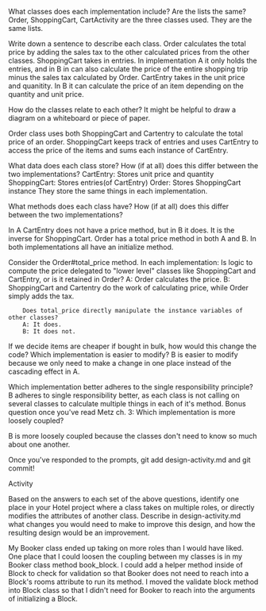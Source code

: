 What classes does each implementation include? Are the lists the same?
Order, ShoppingCart, CartActivity are the three classes used. They are the same lists. 

Write down a sentence to describe each class.
Order calculates the total price by adding the sales tax to the other calculated prices from the other classes. ShoppingCart takes in entries. In implementation A it only holds the entries, and in B in can also calculate the price of the entire shopping trip minus the sales tax calculated by Order. CartEntry takes in the unit price and quanitity. In B it can calculate the price of an item depending on the quantity and unit price.

How do the classes relate to each other? It might be helpful to draw a diagram on a whiteboard or piece of paper.

Order class uses both ShoppingCart and Cartentry to calculate the total price of an order. ShoppingCart keeps track of entries and uses CartEntry to access the price of the items and sums each instance of CartEntry. 

What data does each class store? How (if at all) does this differ between the two implementations?
CartEntry: Stores unit price and quantity
ShoppingCart: Stores entries(of CartEntry)
Order: Stores ShoppingCart instance
They store the same things in each implementation.

What methods does each class have? How (if at all) does this differ between the two implementations?

In A CartEntry does not have a price method, but in B it does. It is the inverse for ShoppingCart. Order has a total price method in both A and B. In both implementations all have an initialize method. 

Consider the Order#total_price method. In each implementation:
        Is logic to compute the price delegated to "lower level" classes like ShoppingCart and CartEntry, or is it retained in Order?
A: Order calculates the price. 
B: ShoppingCart and Cartentry do the work of calculating price, while Order simply adds the tax. 

        Does total_price directly manipulate the instance variables of other classes?
        A: It does. 
        B: It does not. 

If we decide items are cheaper if bought in bulk, how would this change the code? Which implementation is easier to modify?
B is easier to modify because we only need to make a change in one place instead of the cascading effect in A.

Which implementation better adheres to the single responsibility principle?
B adheres to single responsibility better, as each class is not calling on several classes to calculate multiple things in each of it's method. 
Bonus question once you've read Metz ch. 3: Which implementation is more loosely coupled?

B is more loosely coupled because the classes don't need to know so much about one another. 





Once you've responded to the prompts, git add design-activity.md and git commit!
 

Activity

Based on the answers to each set of the above questions, identify one place in your Hotel project where a class takes on multiple roles, or directly modifies the attributes of another class. Describe in design-activity.md what changes you would need to make to improve this design, and how the resulting design would be an improvement.

My Booker class ended up taking on more roles than I would have liked.
One place that I could loosen the coupling between my classes is in my Booker class method book_block. I could add a helper method inside of Block to check for validation so that Booker does not need to reach into a Block's rooms attribute to run its method. I moved the validate block method into Block class so that I didn't need for Booker to reach into the arguments of initializing a Block. 

